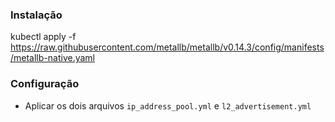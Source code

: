 ### Instalação 

kubectl apply -f https://raw.githubusercontent.com/metallb/metallb/v0.14.3/config/manifests/metallb-native.yaml


### Configuração

- Aplicar os dois arquivos `ip_address_pool.yml` e `l2_advertisement.yml`